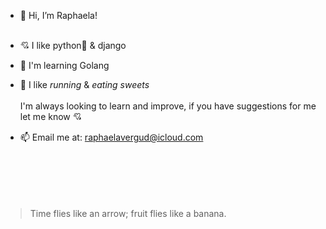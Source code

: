 - 👋  Hi, I’m Raphaela! 
<br></br>
- 💘 I like python🐍 & django
- 🌱 I'm learning Golang
- 👀  I like *running* & *eating sweets*
<br></br>
I'm always looking to learn and improve, if you have suggestions for me let me know 💘

- 📫  Email me at: raphaelavergud@icloud.com
<br></br><br></br><br></br>

> Time flies like an arrow; fruit flies like a banana.
